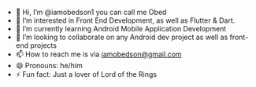 - 👋 Hi, I’m @iamobedson1 you can call me Obed
- 👀 I’m interested in Front End Development, as well as Flutter & Dart.
- 🌱 I’m currently learning Android Mobile Application Development
- 💞️ I’m looking to collaborate on any Android dev project as well as front-end projects
- 📫 How to reach me is via iamobedson@gmail.com
- 😄 Pronouns: he/him
- ⚡ Fun fact: Just a lover of Lord of the Rings

<!---
iamobedson1/iamobedson1 is a ✨ special ✨ repository because its `README.md` (this file) appears on your GitHub profile.
You can click the Preview link to take a look at your changes.
--->
